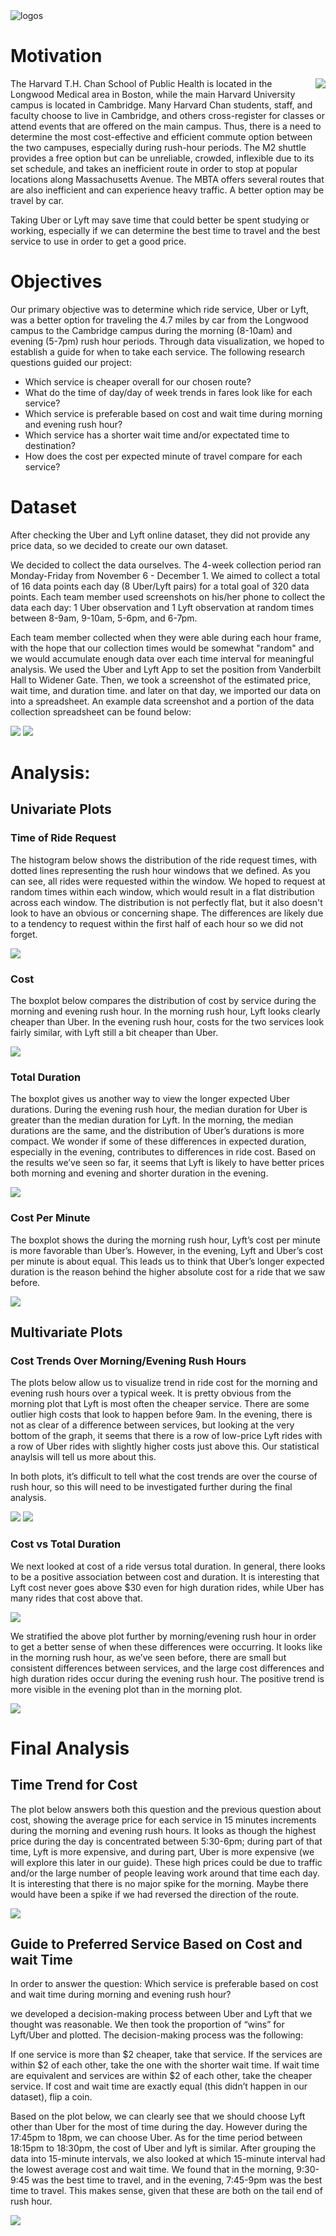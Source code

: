 


<img src="Images/UberLyftLogos_Smaller.jpg" alt="logos">


# Motivation

<img src="Images/UberLyftGoogleMap.jpg" align="right">
The Harvard T.H. Chan School of Public Health is located in the Longwood Medical area in Boston, while the main Harvard University campus is located in Cambridge. Many Harvard Chan students, staff, and faculty choose to live in Cambridge, and others cross-register for classes or attend events that are offered on the main campus. Thus, there is a need to determine the most cost-effective and efficient commute option between the two campuses, especially during rush-hour periods. The M2 shuttle provides a free option but can be unreliable, crowded, inflexible due to its set schedule, and takes an inefficient route in order to stop at popular locations along Massachusetts Avenue. The MBTA offers several routes that are also inefficient and can experience heavy traffic. A better option may be travel by car.

Taking Uber or Lyft may save time that could better be spent studying or working, especially if we can determine the best time to travel and the best service to use in order to get a good price. 


# Objectives

Our primary objective was to determine which ride service, Uber or Lyft, was a better option for traveling the 4.7 miles by car from the Longwood campus to the Cambridge campus during the morning (8-10am) and evening (5-7pm) rush hour periods. Through data visualization, we hoped to establish a guide for when to take each service. The following research questions guided our project:

* Which service is cheaper overall for our chosen route?
* What do the time of day/day of week trends in fares look like for each service?
* Which service is preferable based on cost and wait time during morning and evening rush hour?
* Which service has a shorter wait time and/or expectated time to destination?
* How does the cost per expected minute of travel compare for each service?


# Dataset

After checking the Uber and Lyft online dataset, they did not provide any price data, so we decided to create our own dataset.

We decided to collect the data ourselves. The 4-week collection period ran Monday-Friday from November 6 - December 1. We aimed to collect a total of 16 data points each day (8 Uber/Lyft pairs) for a total goal of 320 data points. Each team member used screenshots on his/her phone to collect the data each day: 1 Uber observation and 1 Lyft observation at random times between 8-9am, 9-10am, 5-6pm, and 6-7pm.

Each team member collected when they were able during each hour frame, with the hope that our collection times would be somewhat "random" and we would accumulate enough data over each time interval for meaningful analysis. We used the Uber and Lyft App to set the position from Vanderbilt Hall to Widener Gate. Then, we took a screenshot of the estimated price, wait time, and duration time. and later on that day, we imported our data on into a spreadsheet. An example data screenshot and a portion of the data collection spreadsheet can be found below:


![](Images/Uber_Screenshot_Resized.png) ![](Images/Lyft_Screenshot_Resized.png)


# Analysis:


## Univariate Plots

### Time of Ride Request

The histogram below shows the distribution of the ride request times, with dotted lines representing the rush hour windows that we defined. As you can see, all rides were requested within the window. We hoped to request at random times within each window, which would result in a flat distribution across each window. The distribution is not perfectly flat, but it also doesn't look to have an obvious or concerning shape. The differences are likely due to a tendency to request within the first half of each hour so we did not forget.


![](Plots/ridereq_distr.png)


### Cost

The boxplot below compares the distribution of cost by service during the morning and evening rush hour. In the morning rush hour, Lyft looks clearly cheaper than Uber. In the evening rush hour, costs for the two services look fairly similar, with Lyft still a bit cheaper than Uber.

![](Plots/ridecost_distr_boxp.png)


### Total Duration

The boxplot gives us another way to view the longer expected Uber durations. During the evening rush hour, the median duration for Uber is greater than the median duration for Lyft. In the morning, the median durations are the same, and the distribution of Uber’s durations is more compact. We wonder if some of these differences in expected duration, especially in the evening, contributes to differences in ride cost. Based on the results we’ve seen so far, it seems that Lyft is likely to have better prices both morning and evening and shorter duration in the evening.




![](Plots/totalduration_boxp.png)


### Cost Per Minute




The boxplot shows the during the morning rush hour, Lyft’s cost per minute is more favorable than Uber’s. However, in the evening, Lyft and Uber’s cost per minute is about equal. This leads us to think that Uber’s longer expected duration is the reason behind the higher absolute cost for a ride that we saw before.



![](Plots/cost_per_min_boxp.png)



## Multivariate Plots


### Cost Trends Over Morning/Evening Rush Hours

The plots below allow us to visualize trend in ride cost for the morning and evening rush hours over a typical week. It is pretty obvious from the morning plot that Lyft is most often the cheaper service. There are some outlier high costs that look to happen before 9am. In the evening, there is not as clear of a difference between services, but looking at the very bottom of the graph, it seems that there is a row of low-price Lyft rides with a row of Uber rides with slightly higher costs just above this. Our statistical anaylsis will tell us more about this.

In both plots, it’s difficult to tell what the cost trends are over the course of rush hour, so this will need to be investigated further during the final analysis.


![](Plots/price_am.png) ![](Plots/price_pm.png)


### Cost vs Total Duration

We next looked at cost of a ride versus total duration. In general, there looks to be a positive association between cost and duration. It is interesting that Lyft cost never goes above $30 even for high duration rides, while Uber has many rides that cost above that.


![](Plots/cost_totalduration.png)


We stratified the above plot further by morning/evening rush hour in order to get a better sense of when these differences were occurring. It looks like in the morning rush hour, as we’ve seen before, there are small but consistent differences between services, and the large cost differences and high duration rides occur during the evening rush hour. The positive trend is more visible in the evening plot than in the morning plot.



![](Plots/cost_dur.png)
















# Final Analysis


## Time Trend for Cost

The plot below answers both this question and the previous question about cost, showing the average price for each service in 15 minutes increments during the morning and evening rush hours. It looks as though the highest price during the day is concentrated between 5:30-6pm; during part of that time, Lyft is more expensive, and during part, Uber is more expensive (we will explore this later in our guide). These high prices could be due to traffic and/or the large number of people leaving work around that time each day. It is interesting that there is no major spike for the morning. Maybe there would have been a spike if we had reversed the direction of the route.

![](Plots/pricein15min.png)





## Guide to Preferred Service Based on Cost and wait Time

In order to answer the question: Which service is preferable based on cost and wait time during morning and evening rush hour?

we developed a decision-making process between Uber and Lyft that we thought was reasonable. We then took the proportion of “wins” for Lyft/Uber and plotted. The decision-making process was the following:

If one service is more than $2 cheaper, take that service.
If the services are within $2 of each other, take the one with the shorter wait time.
If wait time are equivalent and services are within $2 of each other, take the cheaper service.
If cost and wait time are exactly equal (this didn’t happen in our dataset), flip a coin.

Based on the plot below, we can clearly see that we should choose Lyft other than Uber for the most of time during the day. However during the 17:45pm to 18pm, we can choose Uber. As for the time period between 18:15pm to 18:30pm, the cost of Uber and lyft is similar. After grouping the data into 15-minute intervals, we also looked at which 15-minute interval had the lowest average cost and wait time. We found that in the morning, 9:30-9:45 was the best time to travel, and in the evening, 7:45-9pm was the best time to travel. This makes sense, given that these are both on the tail end of rush hour.

![](Plots/choicescheme_lyft.png)










